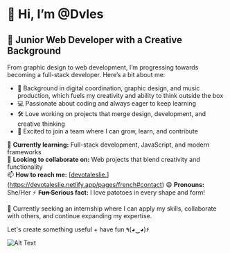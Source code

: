 # 👋 Hi, I’m @Dvles  

## 🚀 Junior Web Developer with a Creative Background  

From graphic design to web development, I’m progressing towards becoming a full-stack developer. Here’s a bit about me:  

- 🎨 Background in digital coordination, graphic design, and music production, which fuels my creativity and ability to think outside the box  
- 💻 Passionate about coding and always eager to keep learning  
- 🛠️ Love working on projects that merge design, development, and creative thinking  
- 🤝 Excited to join a team where I can grow, learn, and contribute  

🌱 **Currently learning:** Full-stack development, JavaScript, and modern frameworks  
💞️ **Looking to collaborate on:** Web projects that blend creativity and functionality  
📫 **How to reach me:** [[devotaleslie.](https://devotaleslie.netlify.app/)](https://devotaleslie.netlify.app/pages/french#contact)
😄 **Pronouns:** She/Her
⚡ **F̶u̶n̶ Serious fact:** I love patotoes in every shape and form! 

🚀 Currently seeking an internship where I can apply my skills, collaborate with others, and continue expanding my expertise.  

Let's create something useful + have fun ٩(◕‿◕)۶  

![Alt Text](https://gifyu.com/image/bbm7G)

